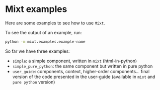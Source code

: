 # Mixt examples

Here are some examples to see how to use `Mixt`.

To see the output of an example, run:

```bash
python -m mixt.examples.example-name
```

So far we have three examples:

- `simple`: a simple component, written in `mixt` (html-in-python)
- `simple_pure_python`: the same component but written in pure python
- `user_guide`: components, context, higher-order components... final version of the code presented in the user-guide (available in `mixt` and `pure python` version)
